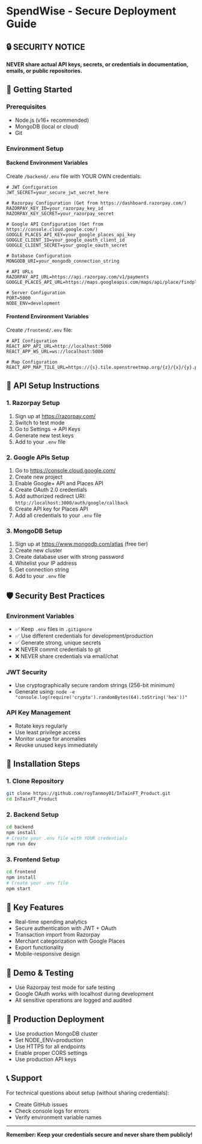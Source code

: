 # SpendWise - Secure Deployment Guide

## 🔒 SECURITY NOTICE
**NEVER share actual API keys, secrets, or credentials in documentation, emails, or public repositories.**

## 🚀 Getting Started

### Prerequisites
- Node.js (v16+ recommended)
- MongoDB (local or cloud)
- Git

### Environment Setup

#### Backend Environment Variables
Create `/backend/.env` file with YOUR OWN credentials:

```env
# JWT Configuration
JWT_SECRET=your_secure_jwt_secret_here

# Razorpay Configuration (Get from https://dashboard.razorpay.com/)
RAZORPAY_KEY_ID=your_razorpay_key_id
RAZORPAY_KEY_SECRET=your_razorpay_secret

# Google API Configuration (Get from https://console.cloud.google.com/)
GOOGLE_PLACES_API_KEY=your_google_places_api_key
GOOGLE_CLIENT_ID=your_google_oauth_client_id
GOOGLE_CLIENT_SECRET=your_google_oauth_secret

# Database Configuration
MONGODB_URI=your_mongodb_connection_string

# API URLs
RAZORPAY_API_URL=https://api.razorpay.com/v1/payments
GOOGLE_PLACES_API_URL=https://maps.googleapis.com/maps/api/place/findplacefromtext/json

# Server Configuration
PORT=5000
NODE_ENV=development
```

#### Frontend Environment Variables
Create `/frontend/.env` file:

```env
# API Configuration
REACT_APP_API_URL=http://localhost:5000
REACT_APP_WS_URL=ws://localhost:5000

# Map Configuration
REACT_APP_MAP_TILE_URL=https://{s}.tile.openstreetmap.org/{z}/{x}/{y}.png
```

## 🔧 API Setup Instructions

### 1. Razorpay Setup
1. Sign up at https://razorpay.com/
2. Switch to test mode
3. Go to Settings → API Keys
4. Generate new test keys
5. Add to your `.env` file

### 2. Google APIs Setup
1. Go to https://console.cloud.google.com/
2. Create new project
3. Enable Google+ API and Places API
4. Create OAuth 2.0 credentials
5. Add authorized redirect URI: `http://localhost:3000/auth/google/callback`
6. Create API key for Places API
7. Add all credentials to your `.env` file

### 3. MongoDB Setup
1. Sign up at https://www.mongodb.com/atlas (free tier)
2. Create new cluster
3. Create database user with strong password
4. Whitelist your IP address
5. Get connection string
6. Add to your `.env` file

## 🛡️ Security Best Practices

### Environment Variables
- ✅ Keep `.env` files in `.gitignore`
- ✅ Use different credentials for development/production
- ✅ Generate strong, unique secrets
- ❌ NEVER commit credentials to git
- ❌ NEVER share credentials via email/chat

### JWT Security
- Use cryptographically secure random strings (256-bit minimum)
- Generate using: `node -e "console.log(require('crypto').randomBytes(64).toString('hex'))"`

### API Key Management
- Rotate keys regularly
- Use least privilege access
- Monitor usage for anomalies
- Revoke unused keys immediately

## 📁 Installation Steps

### 1. Clone Repository
```bash
git clone https://github.com/royTanmoy01/InTainFT_Product.git
cd InTainFT_Product
```

### 2. Backend Setup
```bash
cd backend
npm install
# Create your .env file with YOUR credentials
npm run dev
```

### 3. Frontend Setup
```bash
cd frontend
npm install
# Create your .env file
npm start
```

## 🎯 Key Features
- Real-time spending analytics
- Secure authentication with JWT + OAuth
- Transaction import from Razorpay
- Merchant categorization with Google Places
- Export functionality
- Mobile-responsive design

## 📱 Demo & Testing
- Use Razorpay test mode for safe testing
- Google OAuth works with localhost during development
- All sensitive operations are logged and audited

## 🚀 Production Deployment
- Use production MongoDB cluster
- Set NODE_ENV=production
- Use HTTPS for all endpoints
- Enable proper CORS settings
- Use production API keys

## 📞 Support
For technical questions about setup (without sharing credentials):
- Create GitHub issues
- Check console logs for errors
- Verify environment variable names

---

**Remember: Keep your credentials secure and never share them publicly!**
